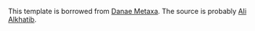 This template is borrowed from [Danae Metaxa][met]. The source is probably [Ali Alkhatib][ali].

[met]: metaxa.net
[ali]: al2.com

